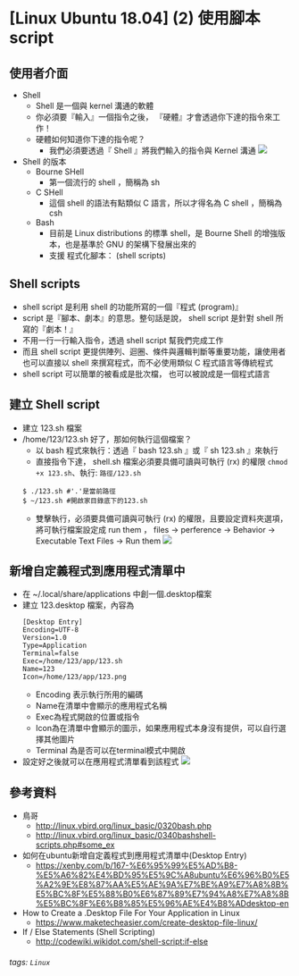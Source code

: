 # [Linux Ubuntu 18.04] (2) 使用腳本 script

## 使用者介面
* Shell
    * Shell 是一個與 kernel 溝通的軟體
    * 你必須要『輸入』一個指令之後， 『硬體』才會透過你下達的指令來工作！
    * 硬體如何知道你下達的指令呢？
        * 我們必須要透過『 Shell 』將我們輸入的指令與 Kernel 溝通
    ![](https://i.imgur.com/v68aAfZ.png)
* Shell 的版本
    * Bourne SHell
        * 第一個流行的 shell ，簡稱為 sh
    * C SHell
        * 這個 shell 的語法有點類似 C 語言，所以才得名為 C shell ，簡稱為 csh
    * Bash
        *  目前是 Linux distributions 的標準 shell，是 Bourne Shell 的增強版本，也是基準於 GNU 的架構下發展出來的
        * 支援 程式化腳本： (shell scripts)

## Shell scripts
*  shell script 是利用 shell 的功能所寫的一個『程式 (program)』
*  script 是『腳本、劇本』的意思。整句話是說， shell script 是針對 shell 所寫的『劇本！』
*  不用一行一行輸入指令，透過 shell script 幫我們完成工作
*  而且 shell script 更提供陣列、迴圈、條件與邏輯判斷等重要功能，讓使用者也可以直接以 shell 來撰寫程式，而不必使用類似 C 程式語言等傳統程式
*  shell script 可以簡單的被看成是批次檔， 也可以被說成是一個程式語言

## 建立 Shell script 
* 建立 123.sh 檔案 
* /home/123/123.sh 好了，那如何執行這個檔案？
    * 以 bash 程式來執行：透過『 bash 123.sh 』或『 sh 123.sh 』來執行
    * 直接指令下達， shell.sh 檔案必須要具備可讀與可執行 (rx) 的權限 ```chmod +x 123.sh```、執行: ```路徑/123.sh```
    ```linux=
    $ ./123.sh #'.'是當前路徑
    $ ~/123.sh #開啟家目錄底下的123.sh
    ```
    * 雙擊執行，必須要具備可讀與可執行 (rx) 的權限，且要設定資料夾選項，將可執行檔案設定成 run them ， files -> perference ->  Behavior -> Executable Text Files -> Run them
    ![](https://i.imgur.com/YRdrVp6.png)

## 新增自定義程式到應用程式清單中
* 在 ~/.local/share/applications 中創一個.desktop檔案
* 建立 123.desktop 檔案，內容為
    ```=
    [Desktop Entry]
    Encoding=UTF-8
    Version=1.0
    Type=Application
    Terminal=false
    Exec=/home/123/app/123.sh
    Name=123
    Icon=/home/123/app/123.png
    ```
    * Encoding 表示執行所用的編碼
    * Name在清單中會顯示的應用程式名稱
    * Exec為程式開啟的位置或指令
    * Icon為在清單中會顯示的圖示，如果應用程式本身沒有提供，可以自行選擇其他圖片
    * Terminal 為是否可以在terminal模式中開啟
* 設定好之後就可以在應用程式清單看到該程式
     ![](https://i.imgur.com/DP4xaMh.png)

## 參考資料
* 鳥哥
    * http://linux.vbird.org/linux_basic/0320bash.php
    * http://linux.vbird.org/linux_basic/0340bashshell-scripts.php#some_ex
* 如何在ubuntu新增自定義程式到應用程式清單中(Desktop Entry) 
    * https://xenby.com/b/167-%E6%95%99%E5%AD%B8-%E5%A6%82%E4%BD%95%E5%9C%A8ubuntu%E6%96%B0%E5%A2%9E%E8%87%AA%E5%AE%9A%E7%BE%A9%E7%A8%8B%E5%BC%8F%E5%88%B0%E6%87%89%E7%94%A8%E7%A8%8B%E5%BC%8F%E6%B8%85%E5%96%AE%E4%B8%ADdesktop-en
* How to Create a .Desktop File For Your Application in Linux
    * https://www.maketecheasier.com/create-desktop-file-linux/ 
* If / Else Statements (Shell Scripting)
    * http://codewiki.wikidot.com/shell-script:if-else
###### tags: `Linux`